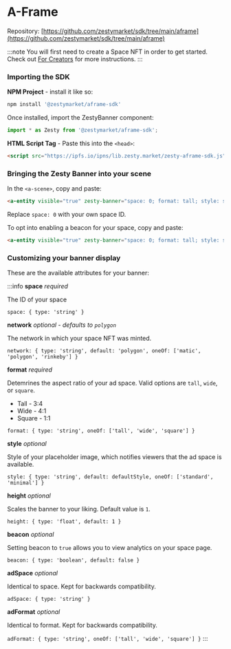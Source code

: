 # A-Frame

Repository: [https://github.com/zestymarket/sdk/tree/main/aframe](https://github.com/zestymarket/sdk/tree/main/aframe)

:::note
You will first need to create a Space NFT in order to get started. Check out [For Creators](../../create-space.md) for more instructions.
:::

### Importing the SDK

**NPM Project** - install it like so:

```sh
npm install '@zestymarket/aframe-sdk'
```

Once installed, import the ZestyBanner component:

```js
import * as Zesty from '@zestymarket/aframe-sdk';
```

**HTML Script Tag** - Paste this into the `<head>`:

```html
<script src="https://ipfs.io/ipns/lib.zesty.market/zesty-aframe-sdk.js"></script>
```

### Bringing the Zesty Banner into your scene

In the `<a-scene>`, copy and paste:

```html
<a-entity visible="true" zesty-banner="space: 0; format: tall; style: standard" position="0 2 0"></a-entity>
```

Replace `space: 0` with your own space ID.

To opt into enabling a beacon for your space, copy and paste:

```html
<a-entity visible="true" zesty-banner="space: 0; format: tall; style: standard; beacon: true" position="0 2 0"></a-entity>
```

### Customizing your banner display

These are the available attributes for your banner:

:::info
**space**
*required*

The ID of your space

`space: { type: 'string' }`

**network**
*optional - defaults to `polygon`*

The network in which your space NFT was minted.

`network: { type: 'string', default: 'polygon', oneOf: ['matic', 'polygon', 'rinkeby'] }`

**format**
*required*

Detemrines the aspect ratio of your ad space. Valid options are `tall`, `wide`, or `square`.

- Tall - 3:4
- Wide - 4:1
- Square - 1:1

`format: { type: 'string', oneOf: ['tall', 'wide', 'square'] }`

**style**
*optional*

Style of your placeholder image, which notifies viewers that the ad space is available.

`style: { type: 'string', default: defaultStyle, oneOf: ['standard', 'minimal'] }`

**height**
*optional*

Scales the banner to your liking. Default value is `1`.

`height: { type: 'float', default: 1 }`

**beacon**
*optional*

Setting beacon to `true` allows you to view analytics on your space page.

`beacon: { type: 'boolean', default: false }`

**adSpace**
*optional*

Identical to space. Kept for backwards compatibility.

`adSpace: { type: 'string' }`

**adFormat**
*optional*

Identical to format. Kept for backwards compatibility.

`adFormat: { type: 'string', oneOf: ['tall', 'wide', 'square'] }`
:::
